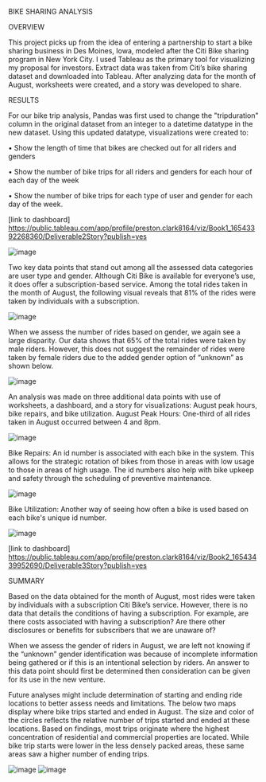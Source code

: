 BIKE SHARING ANALYSIS

OVERVIEW

This project picks up from the idea of entering a partnership to start a bike sharing business in Des Moines, Iowa, modeled after the Citi Bike sharing program in New York City.  I used Tableau as the primary tool for visualizing my proposal for investors.  Extract data was taken from Citi’s bike sharing dataset and downloaded into Tableau.  After analyzing data for the month of August, worksheets were created, and a story was developed to share.  

RESULTS

For our bike trip analysis, Pandas was first used to change the "tripduration" column in the original dataset from an integer to a datetime datatype in the new dataset.  Using this updated datatype, visualizations were created to:

•	Show the length of time that bikes are checked out for all riders and genders

•	Show the number of bike trips for all riders and genders for each hour of each day of the week

•	Show the number of bike trips for each type of user and gender for each day of the week.

[link to dashboard] https://public.tableau.com/app/profile/preston.clark8164/viz/Book1_16543392268360/Deliverable2Story?publish=yes

![image](https://user-images.githubusercontent.com/100803302/172064380-526289a9-9e51-40fc-9100-93e0e9d8ce6c.png)


Two key data points that stand out among all the assessed data categories are user type and gender.  Although Citi Bike is available for everyone’s use, it does offer a subscription-based service. Among the total rides taken in the month of August, the following visual reveals that 81% of the rides were taken by individuals with a subscription.

![image](https://user-images.githubusercontent.com/100803302/172064396-6a56f87e-b0d3-45b0-8ec3-89d6ca4bb78c.png)

When we assess the number of rides based on gender, we again see a large disparity.  Our data shows that 65% of the total rides were taken by male riders.  However, this does not suggest the remainder of rides were taken by female riders due to the added gender option of “unknown” as shown below.

![image](https://user-images.githubusercontent.com/100803302/172064409-da579b47-0a29-40bc-8a25-d891be3f98ed.png)

An analysis was made on three additional data points with use of worksheets, a dashboard, and a story for visualizations:  August peak hours, bike repairs, and bike utilization.
August Peak Hours: One-third of all rides taken in August occurred between 4 and 8pm.

![image](https://user-images.githubusercontent.com/100803302/172064419-6cb2e88c-6021-4cd8-aac2-e90ff87fe6ef.png)

Bike Repairs:  An id number is associated with each bike in the system. This allows for the strategic rotation of bikes from those in areas with low usage to those in areas of high usage. The id numbers also help with bike upkeep and safety through the scheduling of preventive maintenance.

![image](https://user-images.githubusercontent.com/100803302/172064474-40e27771-227d-492b-a995-65b7428695e0.png)

Bike Utilization:  Another way of seeing how often a bike is used based on each bike's unique id number.

![image](https://user-images.githubusercontent.com/100803302/172064487-4b4d0131-c4a4-4782-b0e2-36e426fe1102.png)

[link to dashboard] https://public.tableau.com/app/profile/preston.clark8164/viz/Book2_16543439952690/Deliverable3Story?publish=yes

SUMMARY

Based on the data obtained for the month of August, most rides were taken by individuals with a subscription Citi Bike’s service.  However, there is no data that details the conditions of having a subscription.  For example, are there costs associated with having a subscription?  Are there other disclosures or benefits for subscribers that we are unaware of?

When we assess the gender of riders in August, we are left not knowing if the “unknown” gender identification was because of incomplete information being gathered or if this is an intentional selection by riders.  An answer to this data point should first be determined then consideration can be given for its use in the new venture.

Future analyses might include determination of starting and ending ride locations to better assess needs and limitations. The below two maps display where bike trips started and ended in August. The size and color of the circles reflects the relative number of trips started and ended at these locations. Based on findings, most trips originate where the highest concentration of residential and commercial properties are located.  While bike trip starts were lower in the less densely packed areas, these same areas saw a higher number of ending trips.

![image](https://user-images.githubusercontent.com/100803302/172064518-65a7b89b-8022-4f88-8f3c-5642bfb6ce5e.png)
![image](https://user-images.githubusercontent.com/100803302/172064526-6f29e83e-79ae-4a0b-a263-687d83b01ba1.png)


